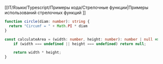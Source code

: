 [[IT/Языки/Typescript/Примеры кода/Стрелочные функции|Примеры использований стрелочных функций ]]

``` ts
function circle(diam: number): string {
  return "Circumf = " + Math.PI * diam
}
```

``` ts
const calculateArea = (width: number, height: number): number | null => {
	if (width === undefined || height === undefined) return null;

	return width * height;
}
```
